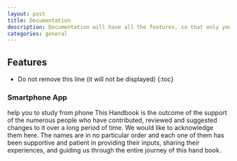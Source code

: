 ```yaml
---
layout: post
title: Documentation
description: Documentation will have all the features, so that only you can read it.
categories: general
---
```


## Features

* Do not remove this line (it will not be displayed) 
{:toc}

### Smartphone App 
help you to study from phone
This Handbook is the outcome of the support of the numerous people who have contributed, reviewed and suggested changes to it over a long period of time. 
We would like to acknowledge them here. The names are in no particular order and each one of them has been supportive and patient in providing their inputs, sharing their experiences, and guiding us through the entire journey of this hand book.



<style>.shadow{
    box-shadow: 2px 2px 5px #aaa;
    border-radius: 0;
}</style>
